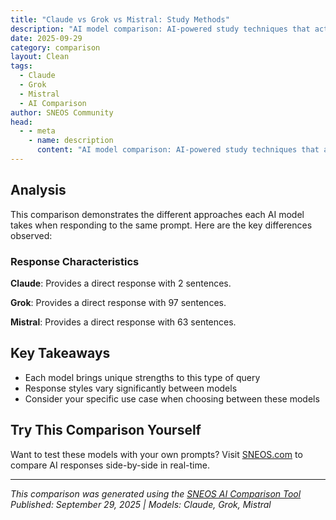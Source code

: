 ```yaml
---
title: "Claude vs Grok vs Mistral: Study Methods"
description: "AI model comparison: AI-powered study techniques that actually work - science-backed methods..."
date: 2025-09-29
category: comparison
layout: Clean
tags:
  - Claude
  - Grok
  - Mistral
  - AI Comparison
author: SNEOS Community
head:
  - - meta
    - name: description
      content: "AI model comparison: AI-powered study techniques that actually work - science-backed methods..."
---
```


<ChatComparison
  title="Claude vs Grok vs Mistral: Study Methods"
  prompt="AI-powered study techniques that actually work - science-backed methods"
  :responses='{
    "Claude": "Invalid API source. Please specify \u0027openai\u0027, \u0027anthropic\u0027, \u0027gemini\u0027, \u0027gemini-grounding\u0027, \u0027deepseek\u0027, \u0027grok\u0027, \u0027grok-live\u0027, or \u0027mistral\u0027.",
    "Grok": "AI-powered study techniques can significantly enhance learning by personalizing strategies, optimizing time, and leveraging data-driven insights. Here are science-backed methods and tools that harness AI to improve studying, grounded in educational research and cognitive science principles:\n\n---\n\n### 1. **Personalized Learning Paths with AI**\n   - **Science Behind It**: Research on spaced repetition and adaptive learning shows that tailoring study material to an individual\u2019s strengths, weaknesses, and pace improves retention (Roediger \u0026 Butler, 2011). AI can analyze your performance and adapt content in real-time.\n   - **How It Works**: AI platforms like Duolingo, Quizlet (with AI-generated flashcards), or Khan Academy use algorithms to identify knowledge gaps and suggest specific topics or questions to focus on. They adjust difficulty based on your progress.\n   - **Tool Examples**:\n     - **Quizlet**: Uses AI to create custom study sets and prioritize high-yield content.\n     - **EdApp**: Offers microlearning with AI-driven content delivery for quick, focused sessions.\n   - **Tip**: Input your study goals and let the AI curate a schedule. Regularly review analytics to see where you need more practice.\n\n---\n\n### 2. **Spaced Repetition with AI Optimization**\n   - **Science Behind It**: Spaced repetition, based on the forgetting curve, enhances long-term memory by revisiting material at increasing intervals (Ebbinghaus, 1885). AI enhances this by predicting the optimal time for review based on your forgetting patterns.\n   - **How It Works**: AI-powered apps like Anki or SuperMemo use machine learning to track your recall success and schedule reviews when you\u2019re most likely to forget, maximizing retention.\n   - **Tool Examples**:\n     - **AnkiPro**: AI customizes intervals for flashcards based on your performance.\n     - **Memrise**: Combines spaced repetition with gamification for language learning.\n   - **Tip**: Use these tools for high-stakes exams (e.g., medical boards, bar exams) by inputting key facts as flashcards. Trust the AI schedule for reviews.\n\n---\n\n### 3. **AI-Driven Summarization and Note-Taking**\n   - **Science Behind It**: Active recall and summarization are proven to deepen understanding by forcing the brain to process and reframe information (Mueller \u0026 Oppenheimer, 2014). AI can streamline this by extracting key points from dense material.\n   - **How It Works**: AI tools scan textbooks, lectures, or articles and generate concise summaries or highlight critical concepts. Some even convert speech-to-text during lectures.\n   - **Tool Examples**:\n     - **Otter.ai**: Transcribes lectures with AI and highlights key phrases for review.\n     - **Notion AI**: Summarizes notes and helps organize study material.\n     - **Grammarly**: Refines your own summaries for clarity.\n   - **Tip**: Record lectures (with permission) and use AI transcription to create searchable notes. Focus on summarized key points for revision.\n\n---\n\n### 4. **AI-Powered Practice Questions and Feedback**\n   - **Science Behind It**: Testing effect research shows that practicing retrieval strengthens memory more than passive review (Karpicke \u0026 Roediger, 2008). AI can generate endless practice questions and provide instant, detailed feedback.\n   - **How It Works**: Platforms use natural language processing (NLP) and machine learning to craft questions tailored to your curriculum or past mistakes, offering explanations for wrong answers.\n   - **Tool Examples**:\n     - **Socratic by Google**: Answers questions and explains concepts using AI.\n     - **Wolfram Alpha**: Solves complex problems (math, science) with step-by-step guidance.\n     - **Quizizz AI**: Creates custom quizzes for group or solo study.\n   - **Tip**: Use AI to simulate timed tests for exam prep. Review feedback to understand errors instead of just memorizing answers.\n\n---\n\n### 5. **AI for Focus and Time Management**\n   - **Science Behind It**: Studies on productivity, like the Pomodoro Technique, highlight the importance of structured focus and breaks for cognitive performance (Cirillo, 2006). AI can track attention spans and suggest optimal study schedules.\n   - **How It Works**: AI apps monitor your study habits, detect distractions, and recommend personalized time blocks for deep work or rest.\n   - **Tool Examples**:\n     - **Forest with AI integration**: Encourages focus by gamifying study time and analyzing productivity patterns.\n     - **Focus@Will**: Uses AI to curate music playlists that enhance concentration based on brainwave research.\n     - **RescueTime**: Tracks time spent on apps/websites and suggests ways to minimize distractions.\n   - **Tip**: Combine AI time-tracking with the Pomodoro method (25 minutes focus, 5 minutes break) and adjust based on the app\u2019s insights.\n\n---\n\n### 6. **AI-Enhanced Visual Learning and Concept Mapping**\n   - **Science Behind It**: Dual-coding theory suggests combining verbal and visual information boosts comprehension and recall (Paivio, 1986). AI can transform text into diagrams or interactive visuals.\n   - **How It Works**: AI tools analyze content and generate mind maps, flowcharts, or 3D models to make abstract concepts tangible.\n   - **Tool Examples**:\n     - **Miro (with AI plugins)**: Builds concept maps for brainstorming and organizing ideas.\n     - **Canva AI**: Creates visual study aids like infographics from text input.\n     - **Explain Everything**: AI-assisted whiteboards for dynamic learning.\n   - **Tip**: Use AI to visualize complex processes (e.g., biochemistry pathways) and quiz yourself by recreating diagrams from memory.\n\n---\n\n### 7. **AI Tutors for Real-Time Assistance**\n   - **Science Behind It**: One-on-one tutoring is one of the most effective learning methods, as per Bloom\u2019s 2 Sigma Problem (Bloom, 1984). AI tutors mimic this by offering 24/7 personalized help.\n   - **How It Works**: Chatbots and virtual tutors use NLP to answer questions, explain concepts, and guide problem-solving in real-time.\n   - **Tool Examples**:\n     - **ChatGPT**: Acts as a study buddy for explaining concepts or brainstorming essay ideas.\n     - **Brainly AI**: Provides homework help with step-by-step solutions.\n     - **Chegg Study**: AI assists with textbook solutions and Q\u0026A.\n   - **Tip**: Ask AI tutors to break down complex topics into simpler terms or provide analogies. Cross-check answers for accuracy.\n\n---\n\n### 8. **Gamification of Learning with AI**\n   - **Science Behind It**: Dopamine-driven learning through rewards and gamification increases motivation and engagement (Nicholson, 2015). AI can personalize challenges and track progress.\n   - **How It Works**: AI apps turn studying into games with points, levels, and leaderboards, adapting difficulty to keep you in a flow state.\n   - **Tool Examples**:\n     - **Kahoot! AI**: Creates interactive quizzes for solo or group study.\n     - **Classcraft**: Uses AI to gamify classroom learning with quests and rewards.\n   - **Tip**: Use gamified apps for repetitive tasks (e.g., vocabulary or formulas) to make them enjoyable.\n\n---\n\n### Practical Tips for Using AI in Studying\n1. **Start Small**: Pick one or two tools that match your learning style (e.g., flashcards for memorization, AI tutors for explanations).\n2. **Set Clear Goals**: Tell AI platforms your deadlines or target scores so they can customize recommendations.\n3. **Balance AI with Active Learning**: Don\u2019t rely solely on summaries or answers\u2014engage by teaching concepts back or solving problems manually.\n4. **Track Progress**: Use AI analytics to monitor improvement and adjust strategies (e.g., spend more time on weak areas).\n5. **Stay Ethical**: Avoid over-dependence on AI for assignments or exams; use it as a learning aid, not a crutch.\n\n---\n\n### Why These Work: The Cognitive Science Basis\n- **Individualization**: AI adapts to your unique learning curve, aligning with Vygotsky\u2019s Zone of Proximal Development.\n- **Active Engagement**: Tools encourage retrieval practice and elaboration, key pillars of memory consolidation.\n- **Efficiency**: AI automates mundane tasks (note organization, scheduling), freeing mental energy for deep learning.\n\nBy integrating these AI-powered techniques, grounded in proven learning theories, you can study smarter, not harder. Have a specific subject or tool in mind? I can tailor further advice!",
    "Mistral": "AI can indeed enhance study techniques by providing personalized, adaptive, and engaging learning experiences. Here are some science-backed study methods that AI can support:\n\n1. **Spaced Repetition**: This technique involves reviewing information over increasing intervals of time. AI can help create personalized spaced repetition schedules and flashcards, ensuring you review information just before you\u0027re about to forget it. Apps like Anki, Quizlet, or Mnemosyne use algorithms to optimize this process.\n\n2. **Interleaved Practice**: This involves mixing up different topics or subjects while studying. AI can help create interleaved practice schedules and adapt them based on your performance. For example, it can use algorithms to determine which topics you should focus on and when.\n\n3. **Elaborative Interrogation**: This technique involves asking \u0022why\u0022 and \u0022how\u0022 questions related to the material. AI can generate these questions, encouraging you to think deeply about what you\u0027re learning. It can also provide immediate feedback.\n\n4. **Self-Explanation**: This involves explaining concepts or processes to yourself in your own words. AI can provide platforms for you to do this, such as through chatbots or virtual study groups, and can provide feedback on your explanations.\n\n5. **Practice Testing**: Regular testing helps reinforce learning. AI can generate practice tests, provide immediate feedback, and track your progress over time. It can also adapt the difficulty of tests based on your performance.\n\n6. **Dual Coding**: This involves combining verbal and visual materials to enhance learning. AI can help create visual aids, such as diagrams or mind maps, to accompany textual information.\n\n7. **Adaptive Learning**: AI can analyze your learning data to provide personalized learning paths and resources. It can adapt to your learning pace and style, ensuring you\u0027re always challenged but not overwhelmed.\n\n8. **Gamification**: AI can help create engaging, game-like learning experiences. This can increase motivation and enhance learning outcomes.\n\n9. **Social Learning**: AI can facilitate social learning through virtual study groups, forums, or peer tutoring platforms. It can match you with suitable study partners or groups based on your learning needs and styles.\n\n10. **Metacognition**: AI can help you develop metacognitive skills by providing insights into your learning behaviors and strategies. It can help you understand what works best for you and when to use different strategies.\n\nTo make the most of these techniques, it\u0027s important to use AI tools that are based on sound educational principles and that respect your privacy and data security. Always remember that while AI can support learning, it\u0027s your effort and engagement that ultimately drive success.\n\nSources:\n- Dunlosky, J., Rawson, K. A., Marsh, E. J., Nathan, M. J., \u0026 Willingham, D. T. (2013). Improving Students\u2019 Learning With Effective Learning Techniques: Promising Directions From Cognitive and Educational Psychology.\n- Hattie, J., \u0026 Yates, G. C. R. (2014). Visible Learning and the Science of How We Learn. Routledge.\n- Koedinger, K. R., Corbett, A. T., \u0026 Perfetti, C. (2012). The Knowledge-Learning-Instruction (KLI) Framework: Bridging the Science-Practice Chasm to Enhance Robust Student Learning. Cognitive Science, 36(5), 757\u2013798."
  }'
  published-date="16:28"
/>

## Analysis

This comparison demonstrates the different approaches each AI model takes when responding to the same prompt. Here are the key differences observed:

### Response Characteristics

**Claude**: Provides a direct response with 2 sentences. 

**Grok**: Provides a direct response with 97 sentences. 

**Mistral**: Provides a direct response with 63 sentences. 

## Key Takeaways

- Each model brings unique strengths to this type of query
- Response styles vary significantly between models
- Consider your specific use case when choosing between these models

## Try This Comparison Yourself

Want to test these models with your own prompts? Visit [SNEOS.com](https://sneos.com) to compare AI responses side-by-side in real-time.

---

*This comparison was generated using the [SNEOS AI Comparison Tool](https://sneos.com)*
*Published: September 29, 2025 | Models: Claude, Grok, Mistral*
